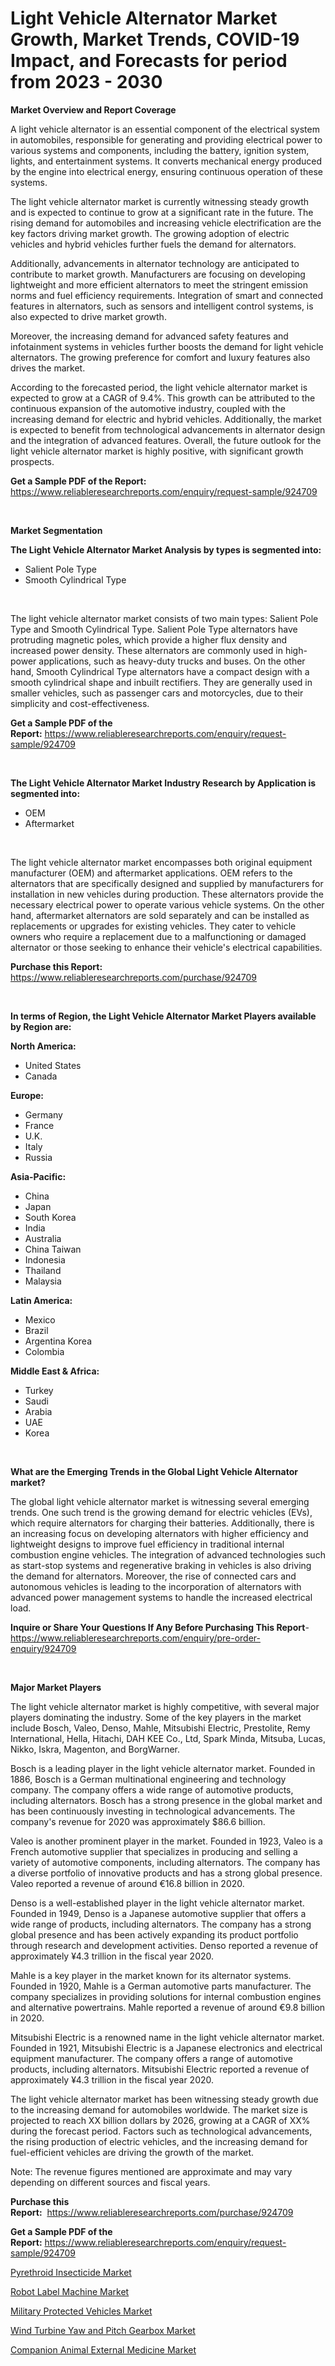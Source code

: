<p><h1>Light Vehicle Alternator Market Growth, Market Trends, COVID-19 Impact, and Forecasts for period from 2023 - 2030</h1></p><p><strong>Market Overview and Report Coverage</strong></p>
<p><p>A light vehicle alternator is an essential component of the electrical system in automobiles, responsible for generating and providing electrical power to various systems and components, including the battery, ignition system, lights, and entertainment systems. It converts mechanical energy produced by the engine into electrical energy, ensuring continuous operation of these systems.</p><p>The light vehicle alternator market is currently witnessing steady growth and is expected to continue to grow at a significant rate in the future. The rising demand for automobiles and increasing vehicle electrification are the key factors driving market growth. The growing adoption of electric vehicles and hybrid vehicles further fuels the demand for alternators.</p><p>Additionally, advancements in alternator technology are anticipated to contribute to market growth. Manufacturers are focusing on developing lightweight and more efficient alternators to meet the stringent emission norms and fuel efficiency requirements. Integration of smart and connected features in alternators, such as sensors and intelligent control systems, is also expected to drive market growth.</p><p>Moreover, the increasing demand for advanced safety features and infotainment systems in vehicles further boosts the demand for light vehicle alternators. The growing preference for comfort and luxury features also drives the market.</p><p>According to the forecasted period, the light vehicle alternator market is expected to grow at a CAGR of 9.4%. This growth can be attributed to the continuous expansion of the automotive industry, coupled with the increasing demand for electric and hybrid vehicles. Additionally, the market is expected to benefit from technological advancements in alternator design and the integration of advanced features. Overall, the future outlook for the light vehicle alternator market is highly positive, with significant growth prospects.</p></p>
<p><strong>Get a Sample PDF of the Report:</strong> <a href="https://www.reliableresearchreports.com/enquiry/request-sample/924709">https://www.reliableresearchreports.com/enquiry/request-sample/924709</a></p>
<p>&nbsp;</p>
<p><strong>Market Segmentation</strong></p>
<p><strong>The Light Vehicle Alternator Market Analysis by types is segmented into:</strong></p>
<p><ul><li>Salient Pole Type</li><li>Smooth Cylindrical Type</li></ul></p>
<p>&nbsp;</p>
<p><p>The light vehicle alternator market consists of two main types: Salient Pole Type and Smooth Cylindrical Type. Salient Pole Type alternators have protruding magnetic poles, which provide a higher flux density and increased power density. These alternators are commonly used in high-power applications, such as heavy-duty trucks and buses. On the other hand, Smooth Cylindrical Type alternators have a compact design with a smooth cylindrical shape and inbuilt rectifiers. They are generally used in smaller vehicles, such as passenger cars and motorcycles, due to their simplicity and cost-effectiveness.</p></p>
<p><strong>Get a Sample PDF of the Report:</strong>&nbsp;<a href="https://www.reliableresearchreports.com/enquiry/request-sample/924709">https://www.reliableresearchreports.com/enquiry/request-sample/924709</a></p>
<p>&nbsp;</p>
<p><strong>The Light Vehicle Alternator Market Industry Research by Application is segmented into:</strong></p>
<p><ul><li>OEM</li><li>Aftermarket</li></ul></p>
<p>&nbsp;</p>
<p><p>The light vehicle alternator market encompasses both original equipment manufacturer (OEM) and aftermarket applications. OEM refers to the alternators that are specifically designed and supplied by manufacturers for installation in new vehicles during production. These alternators provide the necessary electrical power to operate various vehicle systems. On the other hand, aftermarket alternators are sold separately and can be installed as replacements or upgrades for existing vehicles. They cater to vehicle owners who require a replacement due to a malfunctioning or damaged alternator or those seeking to enhance their vehicle's electrical capabilities.</p></p>
<p><strong>Purchase this Report:</strong>&nbsp; <a href="https://www.reliableresearchreports.com/purchase/924709">https://www.reliableresearchreports.com/purchase/924709</a></p>
<p>&nbsp;</p>
<p><strong>In terms of Region, the Light Vehicle Alternator Market Players available by Region are:</strong></p>
<p>
    <p> <strong> North America: </strong>
        <ul>
            <li>United States</li>
            <li>Canada</li>
        </ul>
        </p> 
    <p> <strong> Europe: </strong>
        <ul>
            <li>Germany</li>
            <li>France</li>
            <li>U.K.</li>
            <li>Italy</li>
            <li>Russia</li>
        </ul>
        </p> 
    <p> <strong> Asia-Pacific: </strong>
        <ul>
            <li>China</li>
            <li>Japan</li>
            <li>South Korea</li>
            <li>India</li>
            <li>Australia</li>
            <li>China Taiwan</li>
            <li>Indonesia</li>
            <li>Thailand</li>
            <li>Malaysia</li>
        </ul>
        </p> 
    <p> <strong> Latin America: </strong>
        <ul>
            <li>Mexico</li>
            <li>Brazil</li>
            <li>Argentina Korea</li>
            <li>Colombia</li>
        </ul>
        </p> 
    <p> <strong> Middle East & Africa: </strong>
        <ul>
            <li>Turkey</li>
            <li>Saudi</li>
            <li>Arabia</li>
            <li>UAE</li>
            <li>Korea</li>
        </ul>
    </p>
    </p>
<p>&nbsp;</p>
<p><strong>What are the Emerging Trends in the Global Light Vehicle Alternator market?</strong></p>
<p><p>The global light vehicle alternator market is witnessing several emerging trends. One such trend is the growing demand for electric vehicles (EVs), which require alternators for charging their batteries. Additionally, there is an increasing focus on developing alternators with higher efficiency and lightweight designs to improve fuel efficiency in traditional internal combustion engine vehicles. The integration of advanced technologies such as start-stop systems and regenerative braking in vehicles is also driving the demand for alternators. Moreover, the rise of connected cars and autonomous vehicles is leading to the incorporation of alternators with advanced power management systems to handle the increased electrical load.</p></p>
<p><strong>Inquire or Share Your Questions If Any Before Purchasing This Report</strong>- <a href="https://www.reliableresearchreports.com/enquiry/pre-order-enquiry/924709">https://www.reliableresearchreports.com/enquiry/pre-order-enquiry/924709</a></p>
<p>&nbsp;</p>
<p><strong>Major Market Players</strong></p>
<p><p>The light vehicle alternator market is highly competitive, with several major players dominating the industry. Some of the key players in the market include Bosch, Valeo, Denso, Mahle, Mitsubishi Electric, Prestolite, Remy International, Hella, Hitachi, DAH KEE Co., Ltd, Spark Minda, Mitsuba, Lucas, Nikko, Iskra, Magenton, and BorgWarner.</p><p>Bosch is a leading player in the light vehicle alternator market. Founded in 1886, Bosch is a German multinational engineering and technology company. The company offers a wide range of automotive products, including alternators. Bosch has a strong presence in the global market and has been continuously investing in technological advancements. The company's revenue for 2020 was approximately $86.6 billion.</p><p>Valeo is another prominent player in the market. Founded in 1923, Valeo is a French automotive supplier that specializes in producing and selling a variety of automotive components, including alternators. The company has a diverse portfolio of innovative products and has a strong global presence. Valeo reported a revenue of around €16.8 billion in 2020.</p><p>Denso is a well-established player in the light vehicle alternator market. Founded in 1949, Denso is a Japanese automotive supplier that offers a wide range of products, including alternators. The company has a strong global presence and has been actively expanding its product portfolio through research and development activities. Denso reported a revenue of approximately ¥4.3 trillion in the fiscal year 2020.</p><p>Mahle is a key player in the market known for its alternator systems. Founded in 1920, Mahle is a German automotive parts manufacturer. The company specializes in providing solutions for internal combustion engines and alternative powertrains. Mahle reported a revenue of around €9.8 billion in 2020.</p><p>Mitsubishi Electric is a renowned name in the light vehicle alternator market. Founded in 1921, Mitsubishi Electric is a Japanese electronics and electrical equipment manufacturer. The company offers a range of automotive products, including alternators. Mitsubishi Electric reported a revenue of approximately ¥4.3 trillion in the fiscal year 2020.</p><p>The light vehicle alternator market has been witnessing steady growth due to the increasing demand for automobiles worldwide. The market size is projected to reach XX billion dollars by 2026, growing at a CAGR of XX% during the forecast period. Factors such as technological advancements, the rising production of electric vehicles, and the increasing demand for fuel-efficient vehicles are driving the growth of the market.</p><p>Note: The revenue figures mentioned are approximate and may vary depending on different sources and fiscal years.</p></p>
<p><strong>Purchase this Report:</strong>&nbsp;&nbsp;<a href="https://www.reliableresearchreports.com/purchase/924709">https://www.reliableresearchreports.com/purchase/924709</a></p>
<p></p>
<p><strong>Get a Sample PDF of the Report:</strong>&nbsp;<a href="https://www.reliableresearchreports.com/enquiry/request-sample/924709">https://www.reliableresearchreports.com/enquiry/request-sample/924709</a></p>
<p><p><a href="https://medium.com/@paulmcglynn6456/pyrethroid-insecticide-market-size-growth-forecast-2023-2030-d0d7c3c336f5">Pyrethroid Insecticide Market</a></p><p><a href="https://www.linkedin.com/pulse/decoding-robot-label-machine-market-deep-dive-latest-4oe1c/">Robot Label Machine Market</a></p><p><a href="https://github.com/Krish2023na/Market-Research-Report-List-1/blob/main/military-protected-vehicles-market.md">Military Protected Vehicles Market</a></p><p><a href="https://www.linkedin.com/pulse/wind-turbine-yaw-pitch-gearbox-market-size-share-global-97gic/">Wind Turbine Yaw and Pitch Gearbox Market</a></p><p><a href="https://github.com/zebdakicsin/Market-Research-Report-List-1/blob/main/companion-animal-external-medicine-market.md">Companion Animal External Medicine Market</a></p></p>